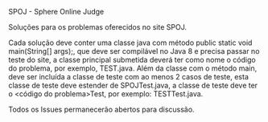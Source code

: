 SPOJ - Sphere Online Judge

Soluções para os problemas oferecidos no site SPOJ.

Cada solução deve conter uma classe java com método public static void main(String[] args);, que deve ser compilável no Java 8 e precisa passar no teste do site, a classe principal submetida deverá ter como nome o código do problema, por exemplo, TEST.java. Além da classe com o método main, deve ser incluída a classe de teste com ao menos 2 casos de teste, esta classe de teste deve estender de SPOJTest.java, a classe de teste deve ter o <código do problema>Test, por exemplo: TESTTest.java.

Todos os Issues permanecerão abertos para discussão.
